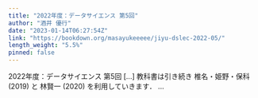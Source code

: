 ```yaml
---
title: "2022年度：データサイエンス 第5回"
author: "酒井 優行"
date: "2023-01-14T06:27:54Z"
link: "https://bookdown.org/masayukeeeee/jiyu-dslec-2022-05/"
length_weight: "5.5%"
pinned: false
---
```


2022年度：データサイエンス 第5回 [...] 教科書は引き続き 椎名・姫野・保科 (2019) と 林賢一 (2020) を利用していきます． ...
